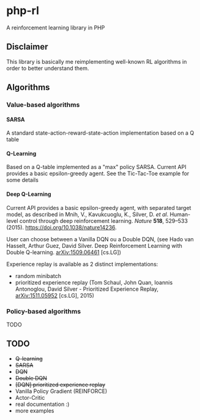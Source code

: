 # php-rl

A reinforcement learning library in PHP

## Disclaimer

This library is basically me reimplementing well-known RL algorithms in order to better
understand them.

## Algorithms

### Value-based algorithms

#### SARSA

A standard state-action-reward-state-action implementation based on a Q table

#### Q-Learning

Based on a Q-table implemented as a "max" policy SARSA.
Current API provides a basic epsilon-greedy agent.
See the Tic-Tac-Toe example for some details


#### Deep Q-Learning

Current API provides a basic epsilon-greedy agent, with separated target model, as described
in Mnih, V., Kavukcuoglu, K., Silver, D. _et al_. Human-level control through deep reinforcement learning. _Nature_ **518**, 529–533 (2015). https://doi.org/10.1038/nature14236.

User can choose between a Vanilla DQN ou a Double DQN, (see Hado van Hasselt, Arthur Guez, David Silver. Deep Reinforcement Learning with Double Q-learning. [arXiv:1509.06461](https://arxiv.org/abs/1509.06461) [cs.LG])

Experience replay is available as 2 distinct implementations:
- random minibatch
- prioritized experience replay (Tom Schaul, John Quan, Ioannis Antonoglou, David Silver - Prioritized Experience Replay, [arXiv:1511.05952](https://arxiv.org/abs/1511.05952) [cs.LG], 2015)

### Policy-based algorithms

TODO

## TODO
- ~~Q-learning~~
- ~~SARSA~~
- ~~DQN~~
- ~~Double DQN~~
- ~~[DQN] prioritized experience replay~~
- Vanilla Policy Gradient (REINFORCE)
- Actor-Critic
- real documentation :)
- more examples
